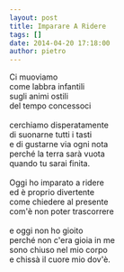 ```yaml
---
layout: post
title: Imparare A Ridere
tags: []
date: 2014-04-20 17:18:00
author: pietro
---
```

Ci muoviamo<br/>come labbra infantili<br/>sugli animi ostili<br/>del tempo concessoci<br/><br/>cerchiamo disperatamente<br/>di suonarne tutti i tasti<br/>e di gustarne via ogni nota<br/>perché la terra sarà vuota<br/>quando tu sarai finita.<br/><br/>Oggi ho imparato a ridere<br/>ed è proprio divertente<br/>come chiedere al presente<br/>com'è non poter trascorrere<br/><br/>e oggi non ho gioito<br/>perché non c'era gioia in me<br/>sono chiuso nel mio corpo<br/>e chissà il cuore mio dov'è.
